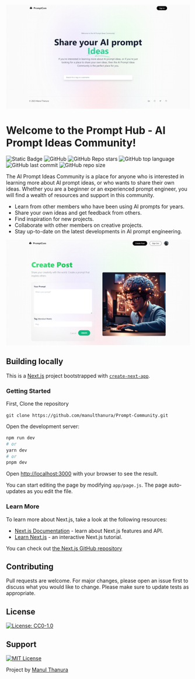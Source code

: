 ![AI Prompt Ideas Community](/public/assets/md/home.png)

# Welcome to the Prompt Hub - AI Prompt Ideas Community!

![Static Badge](https://img.shields.io/badge/Repo-Prompt_Community-orange) ![GitHub](https://img.shields.io/github/license/manulthanura/Prompt-Community) ![GitHub Repo stars](https://img.shields.io/github/stars/manulthanura/Prompt-Community?color=yellow) ![GitHub top language](https://img.shields.io/github/languages/top/manulthanura/Prompt-Community) ![GitHub last commit](https://img.shields.io/github/last-commit/manulthanura/Prompt-Community) ![GitHub repo size](https://img.shields.io/github/repo-size/manulthanura/Prompt-Community)


The AI Prompt Ideas Community is a place for anyone who is interested in learning more about AI prompt ideas, or who wants to share their own ideas. Whether you are a beginner or an experienced prompt engineer, you will find a wealth of resources and support in this community.

- Learn from other members who have been using AI prompts for years.
- Share your own ideas and get feedback from others.
- Find inspiration for new projects.
- Collaborate with other members on creative projects.
- Stay up-to-date on the latest developments in AI prompt engineering.

![AI Prompt Ideas Community](/public/assets/md/cp.png)

## Building locally

This is a [Next.js](https://nextjs.org/) project bootstrapped with [`create-next-app`](https://github.com/vercel/next.js/tree/canary/packages/create-next-app).

### Getting Started

First, Clone the repository

`git clone https://github.com/manulthanura/Prompt-Community.git`

Open the development server:

```bash
npm run dev
# or
yarn dev
# or
pnpm dev
```

Open [http://localhost:3000](http://localhost:3000) with your browser to see the result.

You can start editing the page by modifying `app/page.js`. The page auto-updates as you edit the file.

### Learn More

To learn more about Next.js, take a look at the following resources:

- [Next.js Documentation](https://nextjs.org/docs) - learn about Next.js features and API.
- [Learn Next.js](https://nextjs.org/learn) - an interactive Next.js tutorial.

You can check out [the Next.js GitHub repository](https://github.com/vercel/next.js/)

## Contributing

Pull requests are welcome. For major changes, please open an issue first to discuss what you would like to change.
Please make sure to update tests as appropriate.

## License
[![License: CC0-1.0](https://img.shields.io/badge/License-CC0_1.0-lightgrey.svg)](http://creativecommons.org/publicdomain/zero/1.0/)

## Support

[![MIT License](https://img.shields.io/badge/Donate-Buy%20Me%20A%20Coffee-orange.svg?style=flat-square&logo=buymeacoffee)](https://www.buymeacoffee.com/manulthanura)

Project by [Manul Thanura](https://github.com/manulthanura)